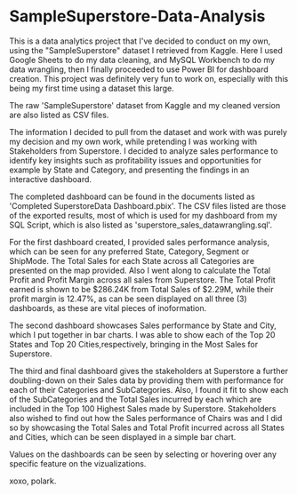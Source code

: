 # SampleSuperstore-Data-Analysis
This is a data analytics project that I've decided to conduct on my own, using the "SampleSuperstore" dataset I retrieved from Kaggle. Here I used Google Sheets to do my data cleaning, and MySQL Workbench to do my data wrangling, then I finally proceeded to use Power BI for dashboard creation. This project was definitely very fun to work on, especially with this being my first time using a dataset this large. 

The raw 'SampleSuperstore' dataset from Kaggle and my cleaned version are also listed as CSV files.

The information I decided to pull from the dataset and work with was purely my decision and my own work, while pretending I was working with Stakeholders from Superstore. I decided to analyze sales performance to identify key insights such as profitability issues and opportunities for example by State and Category, and presenting the findings in an interactive dashboard.

The completed dashboard can be found in the documents listed as 'Completed SuperstoreData Dashboard.pbix'. The CSV files listed are those of the exported results, most of which is used for my dashboard from my SQL Script, which is also listed as 'superstore_sales_datawrangling.sql'.

For the first dashboard created, I provided sales performance analysis, which can be seen for any preferred State, Category, Segment or ShipMode. The Total Sales for each State across all Categories are presented on the map provided. Also I went along to calculate the Total Profit and Profit Margin across all sales from Superstore. The Total Profit earned is shown to be $286.24K from Total Sales of $2.29M, while their profit margin is 12.47%, as can be seen displayed on all three (3) dashboards, as these are vital pieces of inoformation.

The second dashboard showcases Sales performance by State and City, which I put together in bar charts. I was able to show each of the Top 20 States and Top 20 Cities,respectively, bringing in the Most Sales for Superstore.

The third and final dashboard gives the stakeholders at Superstore a further doubling-down on their Sales data by providing them with performance for each of their Categories and SubCategories. Also, I found it fit to show each of the SubCategories and the Total Sales incurred by each which are included in the Top 100 Highest Sales made by Superstore. Stakeholders also wished to find out how the Sales performance of Chairs was and I did so by showcasing the Total Sales and Total Profit incurred across all States and Cities, which can be seen displayed in a simple bar chart. 

Values on the dashboards can be seen by selecting or hovering over any specific feature on the vizualizations.

xoxo, polark.
